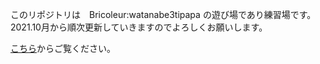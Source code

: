 このリポジトリは　Bricoleur:watanabe3tipapa の遊び場であり練習場です。
2021.10月から順次更新していきますのでよろしくお願いします。

[こちら](https://watanabe3tipapa.github.io)からご覧ください。
